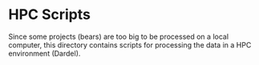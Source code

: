# HPC Scripts
Since some projects (bears) are too big to be processed on a local computer, this directory contains scripts for processing the data in a HPC environment (Dardel).
